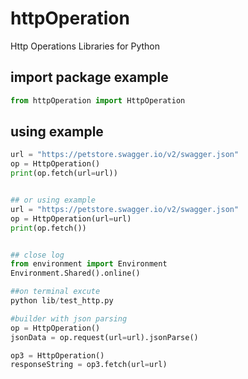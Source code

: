 # httpOperation
Http Operations Libraries for Python

## import package example


```python
from httpOperation import HttpOperation
```

## using example
```python
url = "https://petstore.swagger.io/v2/swagger.json"
op = HttpOperation()
print(op.fetch(url=url))


## or using example
url = "https://petstore.swagger.io/v2/swagger.json"
op = HttpOperation(url=url)
print(op.fetch())


## close log 
from environment import Environment
Environment.Shared().online()

##on terminal excute
python lib/test_http.py

#builder with json parsing
op = HttpOperation()
jsonData = op.request(url=url).jsonParse()

op3 = HttpOperation()
responseString = op3.fetch(url=url)